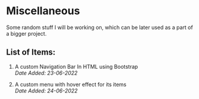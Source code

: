 # Miscellaneous

Some random stuff I will be working on, which can be later used as a part of a bigger project.  

## List of Items:
1) A custom Navigation Bar In HTML using Bootstrap  
*Date Added: 23-06-2022*  

2) A custom menu with hover effect for its items  
*Date Added: 24-06-2022*  

